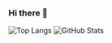 ### Hi there 👋


![Top Langs](https://github-readme-stats.vercel.app/api/top-langs/?username=jamesnyakush&hide=html&layout=compact&height=500)
![GitHub Stats](https://github-readme-stats.vercel.app/api?username=jamesnyakush&show_icons=true&count_private=true&line_height=25&height=500)
